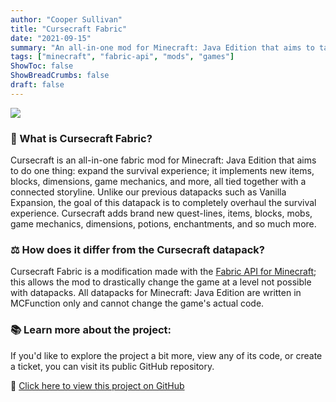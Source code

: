 ```yaml
---
author: "Cooper Sullivan"
title: "Cursecraft Fabric"
date: "2021-09-15"
summary: "An all-in-one mod for Minecraft: Java Edition that aims to take the survival experience to its limits."
tags: ["minecraft", "fabric-api", "mods", "games"]
ShowToc: false
ShowBreadCrumbs: false
draft: false
---
```


![](/images/cursecraft-fabric.png)

### 📖 What is Cursecraft Fabric?
Cursecraft is an all-in-one fabric mod for Minecraft: Java Edition that aims to do one thing: expand the survival experience;
it implements new items, blocks, dimensions, game mechanics, and more, all tied together with a connected storyline.
Unlike our previous datapacks such as Vanilla Expansion, the goal of this datapack is to completely overhaul the survival experience.
Cursecraft adds brand new quest-lines, items, blocks, mobs, game mechanics, dimensions, potions, enchantments, and so much more.


### ⚖️ How does it differ from the Cursecraft datapack?
Cursecraft Fabric is a modification made with the [Fabric API for Minecraft](https://fabricmc.net/); this allows the mod to
drastically change the game at a level not possible with datapacks. All datapacks for Minecraft: Java Edition are written in
MCFunction only and cannot change the game's actual code.

### 📚 Learn more about the project:
If you'd like to explore the project a bit more, view any of its code, or create a ticket,
you can visit its public GitHub repository.

🔗 [Click here to view this project on GitHub](https://github.com/coopersully/cursecraft-fabric)
